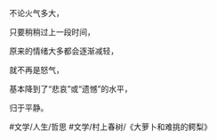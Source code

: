 不论火气多大，

只要稍稍过上一段时间，

原来的情绪大多都会逐渐减轻，

就不再是怒气，

基本降到了“悲哀”或“遗憾”的水平，

归于平静。

#文学/人生/哲思 #文学/村上春树/《大萝卜和难挑的鳄梨》 